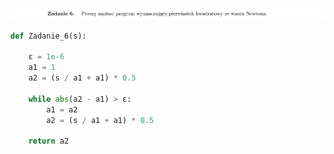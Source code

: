 ![Zadanie 06](../../srt/zbior_zadan/06.png)

```python
def Zadanie_6(s):

    ε = 1e-6
    a1 = 1
    a2 = (s / a1 + a1) * 0.5

    while abs(a2 - a1) > ε:
        a1 = a2
        a2 = (s / a1 + a1) * 0.5

    return a2

```